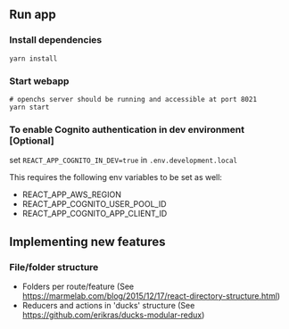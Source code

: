 ## Run app

### Install dependencies

```
yarn install
```
### Start webapp

```
# openchs server should be running and accessible at port 8021
yarn start
```

### To enable Cognito authentication in dev environment [Optional]
set `REACT_APP_COGNITO_IN_DEV=true` in `.env.development.local`

This requires the following env variables to be set as well:
* REACT_APP_AWS_REGION
* REACT_APP_COGNITO_USER_POOL_ID
* REACT_APP_COGNITO_APP_CLIENT_ID

## Implementing new features
### File/folder structure  

* Folders per route/feature
  (See https://marmelab.com/blog/2015/12/17/react-directory-structure.html)
* Reducers and actions in 'ducks' structure (See https://github.com/erikras/ducks-modular-redux)
